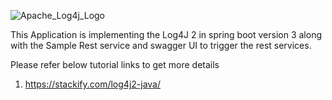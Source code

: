 
![Apache_Log4j_Logo](https://github.com/thegeekplanets/springboot-log4j/assets/155982233/3322f63a-033f-4a3f-9829-64ae6ab247da)

This Application is implementing the Log4J 2 in spring boot version 3 along with the Sample Rest service and swagger UI to trigger the rest services.

Please refer below tutorial links to get more details
1. https://stackify.com/log4j2-java/
